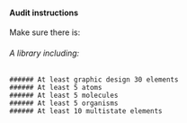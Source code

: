 #### Audit instructions

Make sure there is: 

###### A library including:
    ###### At least graphic design 30 elements
    ###### At least 5 atoms
    ###### At least 5 molecules
    ###### At least 5 organisms
    ###### At least 10 multistate elements
